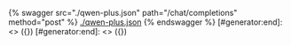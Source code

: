 [#generator:start]: <> ({ "template": "openapi" })
[#generator:start]: <> ({ "template": "openapi" })
{% swagger src="./qwen-plus.json" path="/chat/completions" method="post" %}
[./qwen-plus.json](./qwen-plus.json)
{% endswagger %}
[#generator:end]: <> ({})
[#generator:end]: <> ({})